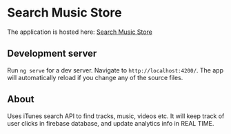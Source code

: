 # Search Music Store

The application is hosted here: [Search Music Store](http://searchmusicstore.s3-website-us-east-1.amazonaws.com)

## Development server

Run `ng serve` for a dev server. Navigate to `http://localhost:4200/`. The app will automatically reload if you change any of the source files.

## About
 
Uses iTunes search API to find tracks, music, videos etc. It will keep track of user clicks in firebase database, and update analytics info in REAL TIME.
